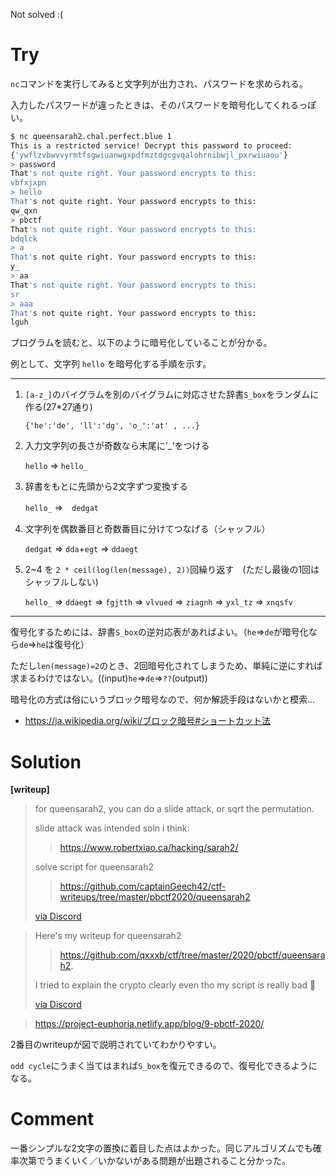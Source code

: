 Not solved :(

# Try

`nc`コマンドを実行してみると文字列が出力され、パスワードを求められる。

入力したパスワードが違ったときは、そのパスワードを暗号化してくれるっぽい。

```bash
$ nc queensarah2.chal.perfect.blue 1
This is a restricted service! Decrypt this password to proceed:
{'ywflzvbwvvyrmtfsgwiuanwgxpdfmztdgcgvqalohrnibwjl_pxrwiuaou'}
> password
That's not quite right. Your password encrypts to this:
vbfxjxpn
> hello
That's not quite right. Your password encrypts to this:
qw_qxn
> pbctf
That's not quite right. Your password encrypts to this:
bdqlck
> a
That's not quite right. Your password encrypts to this:
y_
> aa
That's not quite right. Your password encrypts to this:
sr
> aaa
That's not quite right. Your password encrypts to this:
lguh
```

プログラムを読むと、以下のように暗号化していることが分かる。

例として、文字列 `hello` を暗号化する手順を示す。

---

1. `[a-z_]`のバイグラムを別のバイグラムに対応させた辞書`S_box`をランダムに作る(27\*27通り)

    `{'he':'de', 'll':'dg', 'o_':'at' , ...}`

1. 入力文字列の長さが奇数なら末尾に'_'をつける

    `hello` ⇒ `hello_`

1. 辞書をもとに先頭から2文字ずつ変換する

    `hello_` ⇒　`dedgat`

1. 文字列を偶数番目と奇数番目に分けてつなげる（シャッフル）

    `dedgat` ⇒ `dda`+`egt` ⇒ `ddaegt`

1. 2~4 を `2 * ceil(log(len(message), 2))`回繰り返す　(ただし最後の1回はシャッフルしない)

    `hello_` ⇒ `ddaegt` ⇒ `fgjtth` ⇒ `vlvued` ⇒ `ziagnh` ⇒ `yxl_tz` ⇒ `xnqsfv`

---

復号化するためには、辞書`S_box`の逆対応表があればよい。（`he`⇒`de`が暗号化なら`de`⇒`he`は復号化）

ただし`len(message)=2`のとき、2回暗号化されてしまうため、単純に逆にすれば求まるわけではない。((input)`he`⇒`de`⇒`??`(output))

暗号化の方式は俗にいうブロック暗号なので、何か解読手段はないかと模索...

* https://ja.wikipedia.org/wiki/ブロック暗号#ショートカット法

# Solution

**[writeup]**

> for queensarah2, you can do a slide attack, or sqrt the permutation.
>
> slide attack was intended soln i think: 
>> https://www.robertxiao.ca/hacking/sarah2/
>
> solve script for queensarah2
>> https://github.com/captainGeech42/ctf-writeups/tree/master/pbctf2020/queensarah2
>
> [via Discord](https://discord.com/channels/748672086838607943/785302038606643231/785453953970208768)


> Here's my writeup for queensarah2 
>> https://github.com/qxxxb/ctf/tree/master/2020/pbctf/queensarah2. 
>
>I tried to explain the crypto clearly even tho my script is really bad :smiling_face_with_tear:
>
> [via Discord](https://discord.com/channels/748672086838607943/785302038606643231/785608839013597213)

> https://project-euphoria.netlify.app/blog/9-pbctf-2020/

2番目のwriteupが図で説明されていてわかりやすい。

`odd cycle`にうまく当てはまれば`S_box`を復元できるので、復号化できるようになる。

# Comment

一番シンプルな2文字の置換に着目した点はよかった。同じアルゴリズムでも確率次第でうまくいく／いかないがある問題が出題されること分かった。